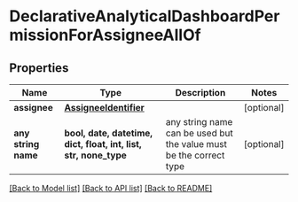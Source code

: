 # DeclarativeAnalyticalDashboardPermissionForAssigneeAllOf


## Properties
Name | Type | Description | Notes
------------ | ------------- | ------------- | -------------
**assignee** | [**AssigneeIdentifier**](AssigneeIdentifier.md) |  | [optional] 
**any string name** | **bool, date, datetime, dict, float, int, list, str, none_type** | any string name can be used but the value must be the correct type | [optional]

[[Back to Model list]](../README.md#documentation-for-models) [[Back to API list]](../README.md#documentation-for-api-endpoints) [[Back to README]](../README.md)


